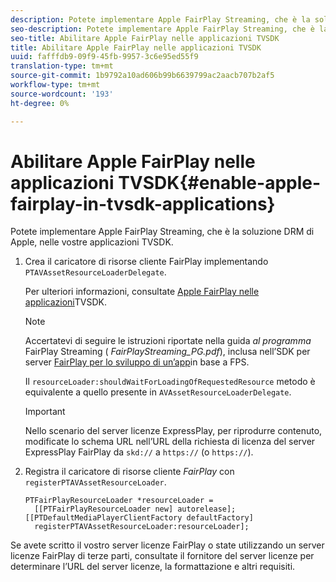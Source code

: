 ```yaml
---
description: Potete implementare Apple FairPlay Streaming, che è la soluzione DRM di Apple, nelle vostre applicazioni TVSDK.
seo-description: Potete implementare Apple FairPlay Streaming, che è la soluzione DRM di Apple, nelle vostre applicazioni TVSDK.
seo-title: Abilitare Apple FairPlay nelle applicazioni TVSDK
title: Abilitare Apple FairPlay nelle applicazioni TVSDK
uuid: fafffdb9-09f9-45fb-9957-3c6e95ed55f9
translation-type: tm+mt
source-git-commit: 1b9792a10ad606b99b6639799ac2aacb707b2af5
workflow-type: tm+mt
source-wordcount: '193'
ht-degree: 0%

---
```



# Abilitare Apple FairPlay nelle applicazioni TVSDK{#enable-apple-fairplay-in-tvsdk-applications}

Potete implementare Apple FairPlay Streaming, che è la soluzione DRM di Apple, nelle vostre applicazioni TVSDK.

1. Crea il caricatore di risorse cliente FairPlay implementando `PTAVAssetResourceLoaderDelegate`.

   Per ulteriori informazioni, consultate [Apple FairPlay nelle applicazioni](../../c-psdk-ios-1.4-drm-content-security/c-psdk-ios-1.4-apple-fairplay-tvsdk/c-psdk-ios-1.4-apple-fairplay-tvsdk.md)TVSDK.

   >[!NOTE]
   >
   >Accertatevi di seguire le istruzioni riportate nella guida *al programma* FairPlay Streaming ( *FairPlayStreaming_PG.pdf*), inclusa nell’SDK per server [FairPlay per lo sviluppo di un’app](https://developer.apple.com/services-account/download?path=/Developer_Tools/FairPlay_Streaming_SDK/FairPlay_Streaming_Server_SDK.zip)in base a FPS.

   Il `resourceLoader:shouldWaitForLoadingOfRequestedResource` metodo è equivalente a quello presente in `AVAssetResourceLoaderDelegate`.

   >[!IMPORTANT]
   >
   >Nello scenario del server licenze ExpressPlay, per riprodurre contenuto, modificate lo schema URL nell’URL della richiesta di licenza del server ExpressPlay FairPlay da `skd://` a `https://` (o `https://`).

1. Registra il caricatore di risorse cliente *FairPlay* con `registerPTAVAssetResourceLoader`.

   ```
   PTFairPlayResourceLoader *resourceLoader =  
     [[PTFairPlayResourceLoader new] autorelease];  
   [[PTDefaultMediaPlayerClientFactory defaultFactory]  
     registerPTAVAssetResourceLoader:resourceLoader];
   ```

Se avete scritto il vostro server licenze FairPlay o state utilizzando un server licenze FairPlay di terze parti, consultate il fornitore del server licenze per determinare l’URL del server licenze, la formattazione e altri requisiti.
